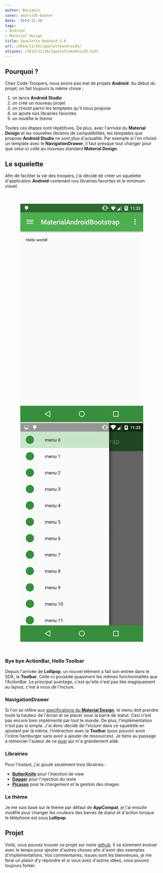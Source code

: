 ```yaml
---
author: Benjamin
cover: android5-banner
date: '2014-11-26'
tags:
- Android
- Material design
title: Squelette Android 5.0
url: /2014/11/26/squeletteandroid5/
aliases: /2014/11/26/SqueletteAndroid5.html
---
```



## Pourquoi ?

Chez Code-Troopers, nous avons pas mal de projets __Android__. Au début du projet, on fait toujours la même chose :

 1. on lance __Android Studio__
 2. on créé un nouveau projet
 3. on choisit parmi les templates qu'il nous propose
 4. on ajoute nos librairies favorites
 5. on modifie le thème

Toutes ces étapes sont répétitives. De plus, avec l'arrivée du __Material Design__ et
les nouvelles libraires de compatibilités, les templates que propose __Android Studio__ ne sont plus d'actualité. Par exemple si l'on choisit un template avec le __NavigationDrawer__, il faut presque tout changer pour que celui-ci colle au nouveau standard __Material Design__.



## Le squelette

Afin de faciliter la vie des troopers, j'ai décidé de créer un squelette d'application __Android__ contenant nos librairies favorites et le minimum visuel.

<div style="text-align:center;margin:50px">
<a href="/images/posts/2014-11-26-SqueletteAndroid5/screen1.png" data-lightbox="group-1" title="Page d'accueil du squelette" class="inlineBoxes">
<img class="medium" src="/images/posts/2014-11-26-SqueletteAndroid5/screen1.png" alt="Page d'accueil du squelette"/>
</a>
<a href="/images/posts/2014-11-26-SqueletteAndroid5/screen2.png" data-lightbox="group-1" title="Navigation drawer" class="inlineBoxes">
<img class="medium" src="/images/posts/2014-11-26-SqueletteAndroid5/screen2.png" alt="Navigation drawer"/>
</a>
</div>


### Bye bye ActionBar, Hello Toolbar

Depuis l'arrivée de __Lollipop__, un nouvel élément a fait son entrée dans le SDK, la __Toolbar__. Celle-ci possède quasiment les mêmes fonctionnalités que l'ActionBar. Le principal avantage, c'est qu'elle n'est pas liée magiquement au layout, c'est à nous de l'inclure.

### NavigationDrawer

Si l'on se réfère aux [specifications du __Material Design__](http://www.google.com/design/spec/patterns/navigation-drawer.html), le menu doit prendre toute la hauteur de l'écran et se placer sous la barre de statut. Ceci n'est pas encore bien implémenté par tout le monde. De plus, l'implémentation n'est pas si simple. J'ai donc décidé de l'inclure dans ce squelette en ajoutant par là même, l'intéraction avec la __Toolbar__ (pour pouvoir avoir l'icône hamburger sans avoir à ajouter de ressources). Je tiens au passage à remercier l'auteur de ce [post](http://stackoverflow.com/questions/26745300/navigation-drawer-semi-transparent-over-status-bar-not-working) qui m'a grandement aidé.

### Librairies

Pour l'instant, j'ai ajouté seulement trois librairies :

* [__ButterKnife__](http://jakewharton.github.io/butterknife/) pour l'injection de view
* [__Dagger__](http://square.github.io/dagger/) pour l'injection du reste
* [__Picasso__](http://square.github.io/picasso/) pour le chargement et la gestion des images

### Le thème

Je me suis basé sur le thème par défaut de __AppCompat__, je l'ai ensuite modifié pour changer les couleurs des barres de statut et d'action lorsque le téléphone est sous __Lollipop__.

## Projet

Voilà, vous pouvez trouver ce projet sur notre [github](https://github.com/code-troopers/material-android-bootstrap). Il va sûrement évoluer avec le temps pour ajouter d'autres choses afin d'avoir des exemples d'implémentations. Vos commentaires, issues sont les bienvenues, je me ferai un plaisir d'y répondre et si vous avez d'autres idées, vous pouvez toujours forker.
